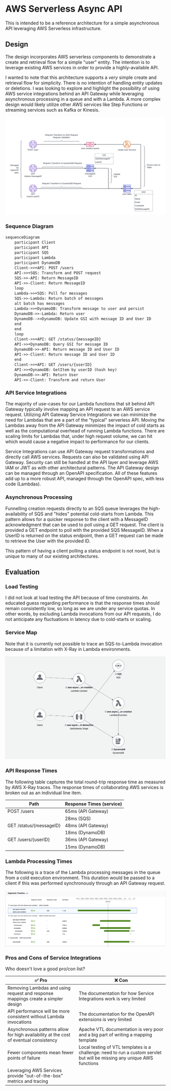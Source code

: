 # AWS Serverless Async API

This is intended to be a reference architecture for a simple asynchronous API leveraging AWS Serverless infrastructure.

## Design

The design incorporates AWS serverless components to demonstrate a create and retrieval flow for a simple "user" entity.
The intention is to leverage existing AWS services in order to provide a highly-available API.

I wanted to note that this architecture supports a *very* simple create and retrieval flow for simplicity.
There is no intention of handling entity updates or deletions.
I was looking to explore and highlight the possibility of using AWS service integrations behind an API Gateway
while leveraging asynchronous processing in a queue and with a Lambda.
A more complex design would likely utilize other AWS services like Step Functions or streaming services such as Kafka or Kinesis.

![Arch Diagram](./docs/images/AWS_Async_Ref_Arch.png)

### Sequence Diagram

```mermaid
sequenceDiagram
    participant Client
    participant API
    participant SQS
    participant Lambda
    participant DynamoDB
    Client->>+API: POST /users
    API->>+SQS: Transform and POST request
    SQS->>-API: Return MessageID
    API->>-Client: Return MessageID
    loop
    Lambda->>+SQS: Poll for messages
    SQS->>-Lambda: Return batch of messages
    alt batch has messages
    Lambda->>+DynamoDB: Transform message to user and persist
    DynamoDB->>-Lambda: Return user
    DynamoDB-->>DynamoDB: Update GSI with message ID and User ID
    end
    end
    loop
    Client->>+API: GET /status/{messageID}
    API->>+DynamoDB: Query GSI for message ID
    DynamoDB->>-API: Return message ID and User ID
    API->>-Client: Return message ID and User ID
    end
    Client->>+API: GET /users/{userID}
    API->>+DynamoDB: GetItem by userID (hash key)
    DynamoDB->>-API: Return User
    API->>-Client: Transform and return User
```

### API Service Integrations

The majority of use-cases for our Lambda functions that sit behind API Gateway typically involve mapping an API request to an AWS service request.
Utilizing API Gateway Service Integrations we can minimize the need for Lambdas that are a part of the "typical" serverless API.
Moving the Lambdas away from the API Gateway minimizes the impact of cold starts as well as the computational overhead of running Lambda functions.
There are scaling limits for Lambdas that, under high request volume, we can hit which would cause a negative impact to performance for our clients.

Service Integrations can use API Gateway request transformations and directly call AWS services.
Requests can also be validated using API Gateway.
Security can still be handled at the API layer and leverage AWS IAM or JWT as with other architectural patterns.
The API Gateway design can be managed through an OpenAPI specification.
All of these features add up to a more robust API, managed through the OpenAPI spec, with less code (Lambdas).

### Asynchronous Processing

Funnelling creation requests directly to an SQS queue leverages the high-availability of SQS and "hides" potential cold-starts from Lambda.
This pattern allows for a quicker response to the client with a MessageID acknowledgment that can be used to poll using a GET request.
The client is provided a GET endpoint to poll with the provided SQS MessageID.
When a UserID is returned on the status endpoint, then a GET request can be made to retrieve the User with the provided ID.

This pattern of having a client polling a status endpoint is not novel, but is unique to many of our existing architectures.

## Evaluation

### Load Testing

I did not look at load testing the API because of time constraints.
An educated guess regarding performance is that the response times should remain consistently low, so long as we are under any service quotas.
In other words, by excluding Lambda invocations from our API requests, I do not anticipate any fluctuations in latency due to cold-starts or scaling.

### Service Map

Note that it is currently not possible to trace an SQS-to-Lambda invocation because of a limitation with X-Ray in Lambda environments.

![Service Map](./docs/images/X-RayServiceMap.png)

### API Response Times

The following table captures the total round-trip response time as measured by AWS X-Ray traces.
The response times of collaborating AWS services is broken out as an individual line item.

| Path                    | Response Times (service) |
|-------------------------|--------------------------|
| POST /users             | 65ms (API Gateway)       |
|                         | 28ms (SQS)               |
| GET /status/{messageID} | 48ms (API Gateway)       |
|                         | 18ms (DynamoDB)          |
| GET /users/{userID}     | 36ms (API Gateway)       |
|                         | 15ms (DynamoDB)          |

### Lambda Processing Times

The following is a trace of the Lambda processing messages in the queue from a cold execution environment.
This duration would be passed to a client if this was performed synchronously through an API Gateway request.

![Lambda Traces](./docs/images/AWSLambdaTraces.png)

### Pros and Cons of Service Integrations

Who doesn't love a good pro/con list?

| :white_check_mark: Pro                                                                | :x: Con                                                                                                                  |
|---------------------------------------------------------------------------------------|--------------------------------------------------------------------------------------------------------------------------|
| Removing Lambdas and using request and response mappings create a simpler design      | The documentation for how Service Integrations work is very limited                                                      |
| API performance will be more consistent without Lambda invocations                    | The documentation for the OpenAPI extensions is very limited                                                             |
| Asynchronous patterns allow for high availability at the cost of eventual consistency | Apache VTL documentation is very poor and a big part of writing a mapping template                                       |
| Fewer components mean fewer points of failure                                         | Local testing of VTL templates is a challenge: need to run a custom servlet but will be missing any unique AWS functions |
| Leveraging AWS Services provide "out-of-the-box" metrics and tracing                  |                                                                                                                          |
